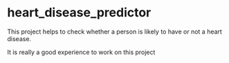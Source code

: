 # heart_disease_predictor
This project helps to check whether a person is likely to have or not a heart disease.

It is really a good experience to work on this project
